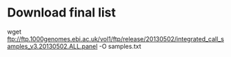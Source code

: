 
# Download final list

wget ftp://ftp.1000genomes.ebi.ac.uk/vol1/ftp/release/20130502/integrated_call_samples_v3.20130502.ALL.panel -O samples.txt


